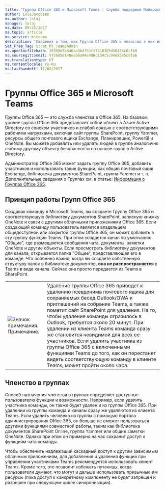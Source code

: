 ```yaml
---
title: "Группы Office 365 и Microsoft Teams | Служба поддержки Майкрософт"
author: LolaJacobsen
ms.author: lolaj
manager: lolaj
ms.date: 09/25/2017
ms.topic: article
ms.service: msteams
description: "Сведения о том, как Группы Office 365 и членство в них используются в Microsoft Teams."
Set_Free_Tag: Strat_MT_TeamsAdmin
ms.openlocfilehash: 15989e5a846aa3bdf94f17218105d56336c8cfb9
ms.sourcegitcommit: 9756856140ea56a94e986c134c5c04e53e5c0fa6
ms.translationtype: HT
ms.contentlocale: ru-RU
ms.lasthandoff: 11/08/2017
---
```

<a name="office-365-groups-and-microsoft-teams"></a>Группы Office 365 и Microsoft Teams
=====================================

Группы Office 365 — это служба членства в Office 365. На базовом уровне группа Office 365 представляет собой объект в Azure Active Directory со списком участников и слабой связью с соответствующими рабочими нагрузками, включая сайт группы SharePoint, группу Yammer, ресурсы общего почтового ящика Exchange, Планировщик, PowerBI и OneNote. Вы можете добавлять или удалять людей в группе аналогично любому другому объекту безопасности на основе групп в Active Directory.

Администратор Office 365 может задать группу Office 365, добавить участников и использовать такие функции, как общий почтовый ящик Exchange, библиотека документов SharePoint, группа Yammer и т. п. Дополнительные сведения о Группах см. в статье: [Информация о Группах Office 365](https://support.office.com/en-us/article/Learn-about-Office-365-groups-b565caa1-5c40-40ef-9915-60fdb2d97fa2).

<a name="how-office-365-groups-work"></a>Принцип работы Групп Office 365
--------------------------

Создавая команду в Microsoft Teams, вы создаете Группу Office 365 и соответствующую библиотеку документов SharePoint, записную книжку OneNote и связи с другими облачными приложениями Office 365. Если создающий команду пользователь является владельцем общедоступной или закрытой группы Office 365, он может добавить в эту группу функции Teams. При этом создается канал по умолчанию "Общие", где размещаются сообщения чата, документы, заметки OneNote и другие объекты. Если просмотреть библиотеку документов для канала, открывается папка "Общие", представляющая его в команде. Что особенно важно, когда вы создаете собственную структуру папок в библиотеке документов, **она не распространяется** в Teams в виде канала. Сейчас она просто передается из Teams в SharePoint.

|||
|---------|---------|
|  ![Значок примечания.](media/Understand_Office_365_groups_and_Microsoft_Teams_image1.png) Примечание.    |Удаление группы Office 365 приведет к удалению псевдонима почтового ящика для сохраняемых бесед Outlook/OWA и приглашений на собрание Teams, а также пометит сайт SharePoint для удаления. На то, чтобы удаление команды отразилось в Outlook, требуется около 20 минут. При удалении из клиента Teams команда сразу же становится невидимой для всех ее участников. Если удалить участника из группы Office 365 с включенными функциями Teams до того, как он перестанет видеть соответствующую команду в клиенте Teams, может пройти около часа.         |


<a name="group-membership"></a>Членство в группах
----------------

Способ назначения членства в группах определяет доступные пользователю функции и возможности. Например, если удалить участника команды, он также будет удален и из группы Office 365. При удалении из группы команда и каналы сразу же удаляются из клиента Teams. Если удалить человека из группы с помощью портала администрирования Office 365, он больше не сможет пользоваться другими функциями совместной работы, таким как библиотека документов SharePoint Online, группа Yammer или общие заметки OneNote. Однако при этом он примерно на час сохранит доступ к функциям чата команды.

Чтобы обеспечить надлежащий каскадный доступ к другим зависимым облачным приложениям, для добавления и удаления функций при управлении участниками Teams рекомендуется использовать клиент Teams. Кроме того, это позволит избежать путаницы, когда пользователи думают, что могут и дальше использовать привычные им ресурсы (пока доступ к конкретному компоненту не будет запрещен и разрешен при следующем цикле синхронизации).
